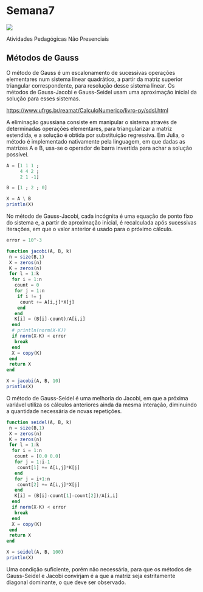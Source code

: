 # Semana7
![](https://github.com/ifes-guarapari-cnum-enel-2020/Semana7/workflows/Julia%20CI/badge.svg)

Atividades Pedagógicas Não Presenciais

## Métodos de Gauss
O método de Gauss é um escalonamento de sucessivas operações elementares num sistema linear quadrático, a partir da matriz superior triangular correspondente, para resolução desse sistema linear. Os métodos de Gauss-Jacobi e Gauss-Seidel usam uma aproximação inicial da solução para esses sistemas.

https://www.ufrgs.br/reamat/CalculoNumerico/livro-py/sdsl.html

A eliminação gaussiana consiste em manipular o sistema através de determinadas operações elementares, para triangularizar a matriz estendida, e a solução é obtida por substituição regressiva. Em Julia, o método é implementado nativamente pela linguagem, em que dadas as matrizes A e B, usa-se o operador de barra invertida para achar a solução possível.
```julia
A = [1 1 1 ;
     4 4 2 ;
     2 1 -1]

B = [1 ; 2 ; 0]

X = A \ B
println(X)
```

No método de Gauss-Jacobi, cada incógnita é uma equação de ponto fixo do sistema e, a partir de aproximação inicial, é recalculada após sucessivas iterações, em que o valor anterior é usado para o próximo cálculo.
```julia
error = 10^-3

function jacobi(A, B, k)
 n = size(B,1)
 X = zeros(n)
 K = zeros(n)
 for l = 1:k
  for i = 1:n
   count = 0
   for j = 1:n
    if i != j
     count += A[i,j]*X[j]
    end
   end
   K[i] = (B[i]-count)/A[i,i]
  end
  # println(norm(X-K))
  if norm(X-K) < error
   break
  end
  X = copy(K)
 end
 return X
end

X = jacobi(A, B, 10)
println(X)
```

O método de Gauss-Seidel é uma melhoria do Jacobi, em que a próxima variável utiliza os cálculos anteriores ainda da mesma interação, diminuindo a quantidade necessária de novas repetições.
```julia
function seidel(A, B, k)
 n = size(B,1)
 X = zeros(n)
 K = zeros(n)
 for l = 1:k
  for i = 1:n
   count = [0.0 0.0]
   for j = 1:i-1
    count[1] += A[i,j]*K[j]
   end
   for j = i+1:n
    count[2] += A[i,j]*X[j]
   end
   K[i] = (B[i]-count[1]-count[2])/A[i,i]
  end
  if norm(X-K) < error
   break
  end
  X = copy(K)
 end
 return X
end

X = seidel(A, B, 100)
println(X)
```

Uma condição suficiente, porém não necessária, para que os métodos de Gauss-Seidel e Jacobi convirjam é a que a matriz seja estritamente diagonal dominante, o que deve ser observado.
